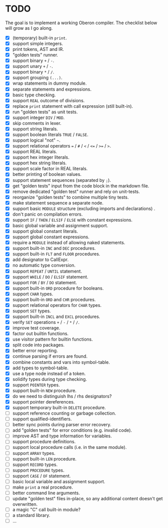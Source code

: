 # TODO

The goal is to implement a working Oberon compiler. The checklist below will grow as I go along.

- [x] (temporary) built-in `print`.
- [x] support simple integers.
- [x] print tokens, AST and IR.
- [x] "golden tests" runner.
- [x] support binary `+` / `-`.
- [x] support unary `+` / `-`.
- [x] support binary `*` / `/`.
- [x] support grouping `(...)`.
- [x] wrap statements in dummy module.
- [x] separate statements and expressions.
- [x] basic type checking.
- [x] support `REAL` outcome of divisions.
- [x] replace `print` statement with call expression (still built-in).
- [x] run "golden tests" as unit tests.
- [x] support integer `DIV` / `MOD`.
- [x] skip comments in lexer.
- [x] support string literals.
- [x] support boolean literals `TRUE` / `FALSE`.
- [x] support logical "not" `~`.
- [x] support relational operators `=` / `#` / `<` / `<=` / `>=` / `>`.
- [x] support REAL literals.
- [x] support hex integer literals.
- [x] support hex string literals.
- [x] support scale factor in REAL literals.
- [x] better printing of boolean values.
- [x] support statement sequences (separated by `;`).
- [x] get "golden tests" input from the code block in the markdown file.
- [x] remove dedicated "golden test" runner and rely on unit-tests.
- [x] reorganize "golden tests" to combine multiple tiny tests.
- [x] make statement sequence a separate node.
- [x] support basic `MODULE` structure (excluding imports and declarations) .
- [x] don't panic on compilation errors.
- [x] support `IF` / `THEN` / `ELSIF` / `ELSE` with constant expressions.
- [x] basic global variable and assignment support.
- [x] support global constant literals.
- [x] support global constant expressions.
- [x] require a `MODULE` instead of allowing naked statements.
- [X] support built-in `INC` and `DEC` procedures. 
- [X] support built-in `FLT` and `FLOOR` procedures.
- [X] add designator to CallExpr.
- [X] no automatic type conversion.
- [X] support `REPEAT` / `UNTIL` statement.
- [X] support `WHILE` / `DO` / `ELSIF` statement.
- [X] support `FOR` / `BY` / `DO` statement.
- [x] support built-in `ORD` procedure for booleans. 
- [X] support `CHAR` types. 
- [X] support built-in `ORD` and `CHR` procedures.
- [x] support relational operators for `CHAR` types.
- [X] support `SET` types.
- [X] support built-in `INCL` and `EXCL` procedures. 
- [x] verify `SET` operations `+` / `-` / `*` / `/`.
- [x] improve test coverage.
- [x] factor out builtin functions.
- [x] use visitor pattern for builtin functions.
- [x] split code into packages.
- [x] better error reporting.
- [x] continue parsing if errors are found.
- [x] combine constants and vars into symbol-table.
- [x] add types to symbol-table.
- [x] use a type node instead of a token.
- [x] solidify types during type checking.
- [x] support `POINTER` types.
- [x] support built-in `NEW` procedure.
- [x] do we need to distinguish lhs / rhs designators?
- [x] support pointer dereferences.
- [x] support temporary built-in `DELETE` procedure.
- [ ] support reference counting or garbage collection.
- [ ] support qualified-identifiers.
- [ ] better sync points during parser error recovery.
- [ ] add "golden tests" for error conditions (e.g. invalid code).
- [ ] improve AST and type information for variables.
- [ ] support procedure definitions.
- [ ] support local procedure calls (i.e. in the same module).
- [ ] support `ARRAY` types.
- [ ] support built-in `LEN` procedure.
- [ ] support `RECORD` types.
- [ ] support `PROCEDURE` types.
- [ ] support `CASE` / `OF` statement.
- [ ] basic local variable and assignment support.
- [ ] make `print` a real procedure.
- [ ] better command line arguments.
- [ ] update "golden test" files in-place, so any additional content doesn't get overwritten.
- [ ] a magic "C" call built-in module?
- [ ] a standard library.
- [ ] ...
